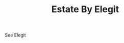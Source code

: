 ---
title: Estate By Elegit
letter: E
permalink: "/definitions/bld-estate-by-elegit.html"
body: See Elegit
published_at: '2018-07-07'
source: Black's Law Dictionary 2nd Ed (1910)
layout: post
---